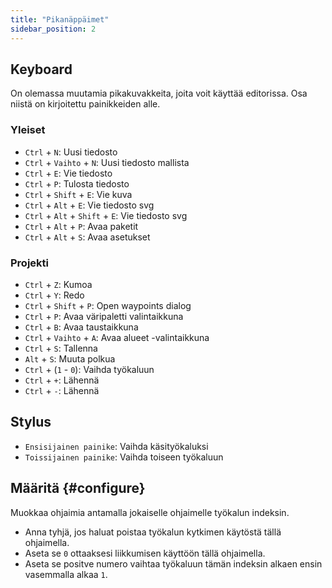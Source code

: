 ```yaml
---
title: "Pikanäppäimet"
sidebar_position: 2
---
```



## Keyboard

On olemassa muutamia pikakuvakkeita, joita voit käyttää editorissa. Osa niistä on kirjoitettu painikkeiden alle.

### Yleiset

* `Ctrl` + `N`: Uusi tiedosto
* `Ctrl` + `Vaihto` + `N`: Uusi tiedosto mallista
* `Ctrl` + `E`: Vie tiedosto
* `Ctrl` + `P`: Tulosta tiedosto
* `Ctrl` + `Shift` + `E`: Vie kuva
* `Ctrl` + `Alt` + `E`: Vie tiedosto svg
* `Ctrl` + `Alt` + `Shift` + `E`: Vie tiedosto svg
* `Ctrl` + `Alt` + `P`: Avaa paketit
* `Ctrl` + `Alt` + `S`: Avaa asetukset

### Projekti

* `Ctrl` + `Z`: Kumoa
* `Ctrl` + `Y`: Redo
* `Ctrl` + `Shift` + `P`: Open waypoints dialog
* `Ctrl` + `P`: Avaa väripaletti valintaikkuna
* `Ctrl` + `B`: Avaa taustaikkuna
* `Ctrl` + `Vaihto` + `A`: Avaa alueet -valintaikkuna
* `Ctrl` + `S`: Tallenna
* `Alt` + `S`: Muuta polkua
* `Ctrl` + (`1` - `0`): Vaihda työkaluun
* `Ctrl` + `+`: Lähennä
* `Ctrl` + `-`: Lähennä

## Stylus

* `Ensisijainen painike`: Vaihda käsityökaluksi
* `Toissijainen painike`: Vaihda toiseen työkaluun

## Määritä {#configure}

Muokkaa ohjaimia antamalla jokaiselle ohjaimelle työkalun indeksin.

* Anna tyhjä, jos haluat poistaa työkalun kytkimen käytöstä tällä ohjaimella.
* Aseta se `0` ottaaksesi liikkumisen käyttöön tällä ohjaimella.
* Aseta se positve numero vaihtaa työkaluun tämän indeksin alkaen ensin vasemmalla alkaa `1`.
